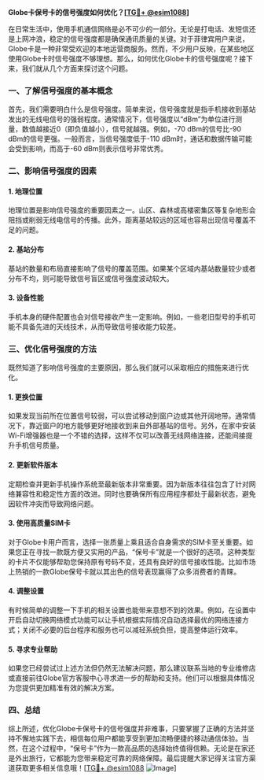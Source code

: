 **Globe卡保号卡的信号强度如何优化？[[TG💪+ @esim1088](https://t.me/s/esim1088)]**

在日常生活中，使用手机通信网络是必不可少的一部分。无论是打电话、发短信还是上网冲浪，稳定的信号强度都是确保通讯质量的关键。对于菲律宾用户来说，Globe卡是一种非常受欢迎的本地运营商服务。然而，不少用户反映，在某些地区使用Globe卡时信号强度不够理想。那么，如何优化Globe卡的信号强度呢？接下来，我们就从几个方面来探讨这个问题。

### 一、了解信号强度的基本概念

首先，我们需要明白什么是信号强度。简单来说，信号强度就是指手机接收到基站发出的无线电信号的强弱程度。通常情况下，信号强度以“dBm”为单位进行测量，数值越接近0（即负值越小），信号就越强。例如，-70 dBm的信号比-90 dBm的信号更强。一般而言，当信号强度低于-110 dBm时，通话和数据传输可能会受到影响，而高于-60 dBm则表示信号非常优秀。

### 二、影响信号强度的因素

#### 1. 地理位置
地理位置是影响信号强度的重要因素之一。山区、森林或高楼密集区等复杂地形会阻挡或削弱无线电信号的传播。此外，距离基站较远的区域也容易出现信号覆盖不足的问题。

#### 2. 基站分布
基站的数量和布局直接影响了信号的覆盖范围。如果某个区域内基站数量较少或者分布不均，则可能导致信号盲区或信号强度波动较大。

#### 3. 设备性能
手机本身的硬件配置也会对信号接收产生一定影响。例如，一些老旧型号的手机可能不具备先进的天线技术，从而导致信号接收能力较差。

### 三、优化信号强度的方法

既然知道了影响信号强度的主要原因，那么我们就可以采取相应的措施来进行优化。

#### 1. 更换位置
如果发现当前所在位置信号较弱，可以尝试移动到窗户边或其他开阔地带。通常情况下，靠近窗户的地方能够更好地接收到来自外部基站的信号。另外，在家中安装Wi-Fi增强器也是一个不错的选择，这样不仅可以改善无线网络连接，还能间接提升手机信号质量。

#### 2. 更新软件版本
定期检查并更新手机操作系统至最新版本非常重要。因为新版本往往包含了针对网络兼容性和稳定性方面的改进。同时也要确保所有应用程序都处于最新状态，避免因软件冲突而导致网络问题。

#### 3. 使用高质量SIM卡
对于Globe卡用户而言，选择一张质量上乘且适合自身需求的SIM卡至关重要。如果您正在寻找一款既方便又实用的产品，“保号卡”就是一个很好的选项。这种类型的卡片不仅能够帮助您保持原有号码不变，还具有良好的信号接收性能。比如市场上热销的一款Globe保号卡就以其出色的信号表现赢得了众多消费者的青睐。

#### 4. 调整设置
有时候简单的调整一下手机的相关设置也能带来意想不到的效果。例如，在设置中开启自动切换网络模式功能可以让手机根据实际情况自动选择最优的网络连接方式；关闭不必要的后台程序和服务也可以减轻系统负担，提高整体运行效率。

#### 5. 寻求专业帮助
如果您已经尝试过上述方法但仍然无法解决问题，那么建议联系当地的专业维修店或直接前往Globe官方客服中心寻求进一步的帮助和支持。他们可以根据具体情况为您提供更加精准有效的解决方案。

### 四、总结

综上所述，优化Globe卡保号卡的信号强度并非难事，只要掌握了正确的方法并坚持不懈地实践下去，相信每位用户都能享受到更加流畅便捷的移动通信体验。当然，在这个过程中，“保号卡”作为一款高品质的选择始终值得信赖。无论是在家还是外出旅行，它都能为您带来稳定可靠的网络保障。最后提醒大家记得关注官方渠道获取更多相关信息哦！[[TG💪+ @esim1088](https://t.me/s/esim1088) ![Image](https://i.postimg.cc/4NQfJmqS/Snipaste-2025-05-13-00-14-12.png)]